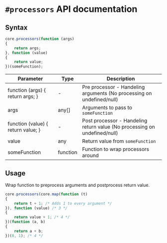 # `#processors` API documentation

## Syntax

``` js
core.processors(function (args)
{
    return args;
}, function (value)
{
    return value;
})(someFunction);
```

| Parameter | Type | Description |
|--|--|--|
| function (args) { return args; } | - | Pre processor - Handeling arguments (No processing on undefined/null) |
| args | any[] | Arguments to pass to `someFunction` |
| function (value) { return value; } | - | Post processor - Handeling return value (No processing on undefined/null) |
| value | any | Return value from `someFunction` |
| someFunction | function | Function to wrap processors around |

## Usage

Wrap function to preprocess arguments and postprocess return value.

``` js
core.processors(core.map(function (t)
{
    return t + 1; /* Adds 1 to every argument */
}), function (value) /* 3 */
{
    return value + 1; /* 4 */
})(function (a, b)
{
    return a + b;
})(0, 1); /* 4 */
```
